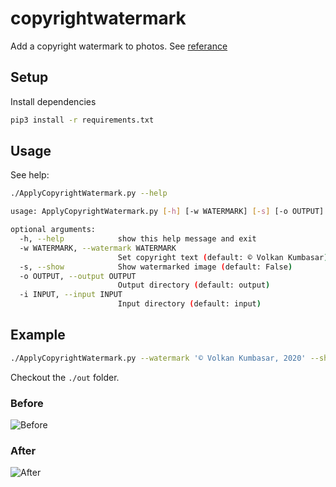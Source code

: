# copyrightwatermark
Add a copyright watermark to photos. See [referance](https://medium.com/better-programming/add-copyright-or-watermark-to-photos-using-python-a3773c71d431)

## Setup

Install dependencies

```bash
pip3 install -r requirements.txt
```

## Usage

See help:
```bash
./ApplyCopyrightWatermark.py --help
```

```bash                                                  
usage: ApplyCopyrightWatermark.py [-h] [-w WATERMARK] [-s] [-o OUTPUT] [-i INPUT]

optional arguments:
  -h, --help            show this help message and exit
  -w WATERMARK, --watermark WATERMARK
                        Set copyright text (default: © Volkan Kumbasar)
  -s, --show            Show watermarked image (default: False)
  -o OUTPUT, --output OUTPUT
                        Output directory (default: output)
  -i INPUT, --input INPUT
                        Input directory (default: input)
```

## Example

```bash
./ApplyCopyrightWatermark.py --watermark '© Volkan Kumbasar, 2020' --show --output 'out'
```

Checkout the `./out` folder.

### Before
![Before](input/IMG_4937.png)
### After
![After](output/IMG_4937.png)
